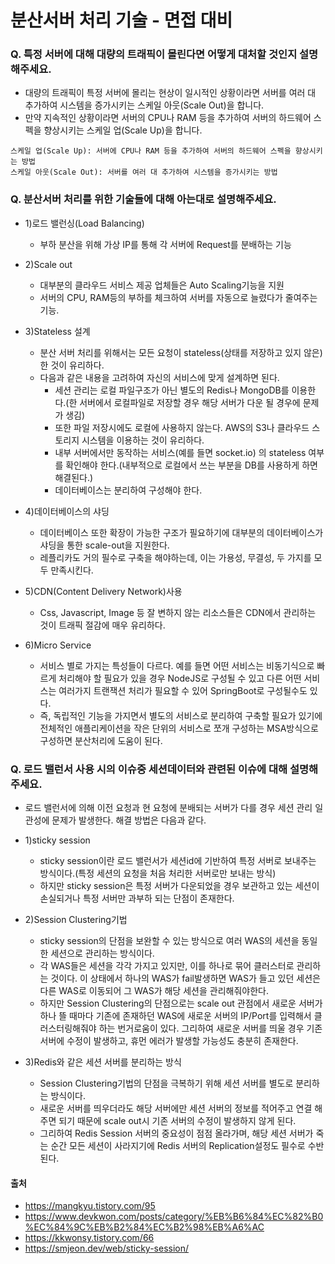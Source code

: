 # 분산서버 처리 기술 - 면접 대비

### Q. 특정 서버에 대해 대량의 트래픽이 몰린다면 어떻게 대처할 것인지 설명해주세요.
- 대량의 트래픽이 특정 서버에 몰리는 현상이 일시적인 상황이라면 서버를 여러 대 추가하여 시스템을 증가시키는 스케일 아웃(Scale Out)을 합니다.
- 만약 지속적인 상황이라면 서버의 CPU나 RAM 등을 추가하여 서버의 하드웨어 스펙을 향상시키는 스케일 업(Scale Up)을 합니다.

~~~
스케일 업(Scale Up): 서버에 CPU나 RAM 등을 추가하여 서버의 하드웨어 스펙을 향상시키는 방법
스케일 아웃(Scale Out): 서버를 여러 대 추가하여 시스템을 증가시키는 방법
~~~

### Q. 분산서버 처리를 위한 기술들에 대해 아는대로 설명해주세요.
- 1)로드 밸런싱(Load Balancing)
    - 부하 분산을 위해 가상 IP를 통해 각 서버에 Request를 분배하는 기능
- 2)Scale out
    - 대부분의 클라우드 서비스 제공 업체들은 Auto Scaling기능을 지원
    - 서버의 CPU, RAM등의 부하를 체크하여 서버를 자동으로 늘렸다가 줄여주는 기능.
- 3)Stateless 설계
    - 분산 서버 처리를 위해서는 모든 요청이 stateless(상태를 저장하고 있지 않은)한 것이 유리하다.
    - 다음과 같은 내용을 고려하여 자신의 서비스에 맞게 설계하면 된다.
        - 세션 관리는 로컬 파일구조가 아닌 별도의 Redis나 MongoDB를 이용한다.(한 서버에서 로컬파일로 저장할 경우 해당 서버가 다운 될 경우에 문제가 생김)
        - 또한 파일 저장시에도 로컬에 사용하지 않는다. AWS의 S3나 클라우드 스토리지 시스템을 이용하는 것이 유리하다.
        -  내부 서버에서만 동작하는 서비스(예를 들면 socket.io) 의 stateless 여부를 확인해야 한다.(내부적으로 로컬에서 쓰는 부분을 DB를 사용하게 하면 해결된다.)
        - 데이터베이스는 분리하여 구성해야 한다.

- 4)데이터베이스의 샤딩
    - 데이터베이스 또한 확장이 가능한 구조가 필요하기에 대부분의 데이터베이스가 샤딩을 통한 scale-out을 지원한다.
    - 레플리카도 거의 필수로 구축을 해야하는데, 이는 가용성, 무결성, 두 가지를 모두 만족시킨다.
- 5)CDN(Content Delivery Network)사용
    - Css, Javascript, Image 등 잘 변하지 않는 리소스들은 CDN에서 관리하는 것이 트래픽 절감에 매우 유리하다.
- 6)Micro Service
    - 서비스 별로 가지는 특성들이 다르다. 예를 들면 어떤 서비스는 비동기식으로 빠르게 처리해야 할 필요가 있을 경우 NodeJS로 구성될 수 있고 다른 어떤 서비스는 여러가지 트랜잭션 처리가 필요할 수 있어 SpringBoot로 구성될수도 있다.
    - 즉, 독립적인 기능을 가지면서 별도의 서비스로 분리하여 구축할 필요가 있기에 전체적인 애플리케이션을 작은 단위의 서비스로 쪼개 구성하는 MSA방식으로 구성하면 분산처리에 도움이 된다.

### Q. 로드 밸런서 사용 시의 이슈중 세션데이터와 관련된 이슈에 대해 설명해주세요.
- 로드 밸런서에 의해 이전 요청과 현 요청에 분배되는 서버가 다를 경우 세션 관리 일관성에 문제가 발생한다. 해결 방법은 다음과 같다.

- 1)sticky session
    - sticky session이란 로드 밸런서가 세션id에 기반하여 특정 서버로 보내주는 방식이다.(특정 세션의 요청을 처음 처리한 서버로만 보내는 방식)
    - 하지만 sticky session은 특정 서버가 다운되었을 경우 보관하고 있는 세션이 손실되거나 특정 서버만 과부하 되는 단점이 존재한다.

- 2)Session Clustering기법
    - sticky session의 단점을 보완할 수 있는 방식으로 여러 WAS의 세션을 동일한 세션으로 관리하는 방식이다.
    - 각 WAS들은 세션을 각각 가지고 있지만, 이를 하나로 묶어 클러스터로 관리하는 것이다. 이 상태에서 하나의 WAS가 fail발생하면 WAS가 들고 있던 세션은 다른 WAS로 이동되어 그 WAS가 해당 세션을 관리해줘야한다.
    - 하지만 Session Clustering의 단점으로는 scale out 관점에서 새로운 서버가 하나 뜰 때마다 기존에 존재하던 WAS에 새로운 서버의 IP/Port를 입력해서 클러스터링해줘야 하는 번거로움이 있다. 그리하여 새로운 서버를 띄울 경우 기존 서버에 수정이 발생하고, 휴먼 에러가 발생할 가능성도 충분히 존재한다.

- 3)Redis와 같은 세션 서버를 분리하는 방식
    - Session Clustering기법의 단점을 극복하기 위해 세션 서버를 별도로 분리하는 방식이다. 
    - 새로운 서버를 띄우더라도 해당 서버에만 세션 서버의 정보를 적어주고 연결 해주면 되기 때문에 scale out시 기존 서버의 수정이 발생하지 않게 된다. 
    - 그리하여 Redis Session 서버의 중요성이 점점 올라가며, 해당 세션 서버가 죽는 순간 모든 세션이 사라지기에 Redis 서버의 Replication설정도 필수로 수반된다.

#### 출처
- https://mangkyu.tistory.com/95
- https://www.devkwon.com/posts/category/%EB%B6%84%EC%82%B0%EC%84%9C%EB%B2%84%EC%B2%98%EB%A6%AC
- https://kkwonsy.tistory.com/66
- https://smjeon.dev/web/sticky-session/